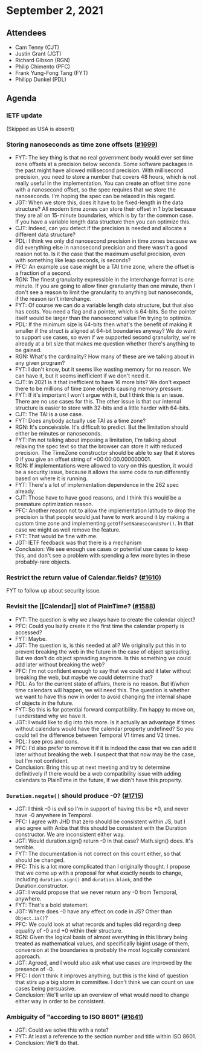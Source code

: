 # September 2, 2021

## Attendees
- Cam Tenny (CJT)
- Justin Grant (JGT)
- Richard Gibson (RGN)
- Philip Chimento (PFC)
- Frank Yung-Fong Tang (FYT)
- Philipp Dunkel (PDL)

## Agenda
### IETF update
(Skipped as USA is absent)

### Storing nanoseconds as time zone offsets ([#1699](https://github.com/tc39/proposal-temporal/issues/1699))
- FYT: The key thing is that no real government body would ever set time zone offsets at a precision below seconds. Some software packages in the past might have allowed millisecond precision. With millisecond precision, you need to store a number that covers 48 hours, which is not really useful in the implementation. You can create an offset time zone with a nanosecond offset, so the spec requires that we store the nanoseconds. I'm hoping the spec can be relaxed in this regard.
- JGT: When we store this, does it have to be fixed-length in the data structure? All modern time zones can store their offset in 1 byte because they are all on 15-minute boundaries, which is by far the common case. If you have a variable length data structure then you can optimize this.
- CJT: Indeed, can you detect if the precision is needed and allocate a different data structure?
- PDL: I think we only did nanosecond precision in time zones because we did everything else in nanosecond precision and there wasn't a good reason not to. Is it the case that the maximum useful precision, even with something like leap seconds, is seconds?
- PFC: An example use case might be a TAI time zone, where the offset is a fraction of a second.
- RGN: The finest granularity expressible in the interchange format is one minute. If you are going to allow finer granularity than one minute, then I don't see a reason to limit the granularity to anything but nanoseconds, if the reason isn't interchange.
- FYT: Of course we can do a variable length data structure, but that also has costs. You need a flag and a pointer, which is 64-bits. So the pointer itself would be larger than the nanosecond value I'm trying to optimize.
- PDL: If the minimum size is 64-bits then what's the benefit of making it smaller if the struct is aligned at 64-bit boundaries anyway? We do want to support use cases, so even if we supported second granularity, we're already at a bit size that makes me question whether there's anything to be gained.
- RGN: What's the cardinality? How many of these are we talking about in any given program?
- FYT: I don't know, but it seems like wasting memory for no reason. We can have it, but it seems inefficient if we don't need it.
- CJT: In 2021 is it that inefficient to have 16 more bits? We don't expect there to be millions of time zone objects causing memory pressure.
- FYT: If it's important I won't argue with it, but I think this is an issue. There are no use cases for this. The other issue is that our internal structure is easier to store with 32-bits and a little harder with 64-bits.
- CJT: The TAI is a use case.
- FYT: Does anybody actually use TAI as a time zone?
- RGN: It's conceivable. It's difficult to predict. But the limitation should either be minutes or nanoseconds.
- FYT: I'm not talking about imposing a limitation, I'm talking about relaxing the spec text so that the browser can store it with reduced precision. The TimeZone constructor should be able to say that it stores 0 if you give an offset string of +00:00:00.000000001.
- RGN: If implementations were allowed to vary on this question, it would be a security issue, because it allows the same code to run differently based on where it is running.
- FYT: There's a lot of implementation dependence in the 262 spec already.
- CJT: Those have to have good reasons, and I think this would be a premature optimization reason.
- PFC: Another reason not to allow the implementation latitude to drop the precision is that people would just have to work around it by making a custom time zone and implementing `getOffsetNanosecondsFor()`. In that case we might as well remove the feature.
- FYT: That would be fine with me.
- JGT: IETF feedback was that there is a mechanism
- Conclusion: We see enough use cases or potential use cases to keep this, and don't see a problem with spending a few more bytes in these probably-rare objects.

### Restrict the return value of Calendar.fields? ([#1610](https://github.com/tc39/proposal-temporal/issues/1610))
FYT to follow up about security issue.

### Revisit the [[Calendar]] slot of PlainTime? ([#1588](https://github.com/tc39/proposal-temporal/issues/1588))
- FYT: The question is why we always have to create the calendar object?
- PFC: Could you lazily create it the first time the calendar property is accessed?
- FYT: Maybe.
- JGT: The question is, is this needed at all? We originally put this in to prevent breaking the web in the future in the case of object spreading. But we don't do object spreading anymore. Is this something we could add later without breaking the web?
- PFC: I'm not confident enough to say that we could add it later without breaking the web, but maybe we could determine that?
- PDL: As for the current state of affairs, there is no reason. But if/when time calendars will happen, we will need this. The question is whether we want to have this now in order to avoid changing the internal shape of objects in the future.
- FYT: So this is for potential forward compatibility. I'm happy to move on, I understand why we have it.
- JGT: I would like to dig into this more. Is it actually an advantage if times without calendars would have the calendar property undefined? So you could tell the difference between Temporal V1 times and V2 times.
- PDL: I see pros and cons.
- PFC: I'd also prefer to remove it if it is indeed the case that we can add it later without breaking the web. I suspect that that now may be the case, but I'm not confident.
- Conclusion: Bring this up at next meeting and try to determine definitively if there would be a web compatibility issue with adding calendars to PlainTime in the future, if we didn't have this property.

### `Duration.negate()` should produce -0? ([#1715](https://github.com/tc39/proposal-temporal/issues/1715))
- JGT: I think -0 is evil so I'm in support of having this be +0, and never have -0 anywhere in Temporal.
- PFC: I agree with JHD that zero should be consistent within JS, but I also agree with Anba that this should be consistent with the Duration constructor. We are inconsistent either way.
- JGT: Would duration.sign() return -0 in that case? Math.sign() does. It's terrible.
- FYT: The documentation is not correct on this count either, so that should be changed.
- PFC: This is a lot more complicated than I originally thought. I propose that we come up with a proposal for what exactly needs to change, including `duration.sign()` and `duration.blank`, and the Duration.constructor.
- JGT: I would propose that we never return any -0 from Temporal, anywhere.
- FYT: That's a bold statement.
- JGT: Where does -0 have any effect on code in JS? Other than `Object.is()`?
- PFC: We could look at what records and tuples did regarding deep equality of -0 and +0 within their structure.
- RGN: Given the logical basis of almost everything in this library being treated as mathematical values, and specifically bigint usage of them, conversion at the boundaries is probably the most logically consistent approach.
- JGT: Agreed, and I would also ask what use cases are improved by the presence of -0.
- PFC: I don't think it improves anything, but this is the kind of question that stirs up a big storm in committee. I don't think we can count on use cases being persuasive.
- Conclusion: We'll write up an overview of what would need to change either way in order to be consistent.

### Ambiguity of "according to ISO 8601" ([#1641](https://github.com/tc39/proposal-temporal/issues/1641))
- JGT: Could we solve this with a note?
- FYT: At least a reference to the section number and title within ISO 8601.
- Conclusion: We'll do that.
